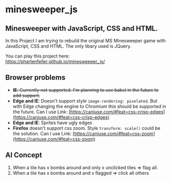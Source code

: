 # minesweeper_js

## Minesweeper with JavaScript, CSS and HTML.

In this Project I am trying to rebuild the original MS Minesweeper game with JavaScript, CSS and HTML. The only libary used is JQuery.

You can play this project here: https://phartenfeller.github.io/minesweeper_js/

## Browser problems

- ~~**IE**: Currently not supported. I'm planning to use babel in the future to add support.~~
- **Edge and IE**: Doesn't support style `image-rendering: pixelated`. But with Edge changing the engine to Chromium this should be supported in the future.  Can I use Link: [https://caniuse.com/#feat=css-crisp-edges](https://caniuse.com/#feat=css-crisp-edges)
- **Edge and IE**: Sprites have ugly edges
- **Firefox** doesn't support css zoom. Style `transform: scale()` could be the solution. Can I use Link: [https://caniuse.com/#feat=css-zoom](https://caniuse.com/#feat=css-zoom)


## AI Concept

  1. When a tile has x bombs around and only x unclicked tiles => flag all.
  2. When a tile has x bombs around and x flagged => click all others
